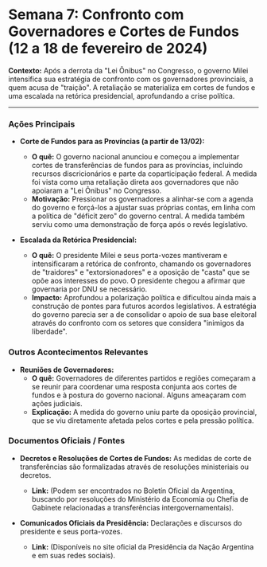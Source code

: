 # Semana 7: Confronto com Governadores e Cortes de Fundos (12 a 18 de fevereiro de 2024)

**Contexto:** Após a derrota da "Lei Ônibus" no Congresso, o governo Milei intensifica sua estratégia de confronto com os governadores provinciais, a quem acusa de "traição". A retaliação se materializa em cortes de fundos e uma escalada na retórica presidencial, aprofundando a crise política.

---

### Ações Principais

*   **Corte de Fundos para as Províncias (a partir de 13/02):**
    *   **O quê:** O governo nacional anunciou e começou a implementar cortes de transferências de fundos para as províncias, incluindo recursos discricionários e parte da coparticipação federal. A medida foi vista como uma retaliação direta aos governadores que não apoiaram a "Lei Ônibus" no Congresso.
    *   **Motivação:** Pressionar os governadores a alinhar-se com a agenda do governo e forçá-los a ajustar suas próprias contas, em linha com a política de "déficit zero" do governo central. A medida também serviu como uma demonstração de força após o revés legislativo.

*   **Escalada da Retórica Presidencial:**
    *   **O quê:** O presidente Milei e seus porta-vozes mantiveram e intensificaram a retórica de confronto, chamando os governadores de "traidores" e "extorsionadores" e a oposição de "casta" que se opõe aos interesses do povo. O presidente chegou a afirmar que governaria por DNU se necessário.
    *   **Impacto:** Aprofundou a polarização política e dificultou ainda mais a construção de pontes para futuros acordos legislativos. A estratégia do governo parecia ser a de consolidar o apoio de sua base eleitoral através do confronto com os setores que considera "inimigos da liberdade".

### Outros Acontecimentos Relevantes

*   **Reuniões de Governadores:**
    *   **O quê:** Governadores de diferentes partidos e regiões começaram a se reunir para coordenar uma resposta conjunta aos cortes de fundos e à postura do governo nacional. Alguns ameaçaram com ações judiciais.
    *   **Explicação:** A medida do governo uniu parte da oposição provincial, que se viu diretamente afetada pelos cortes e pela pressão política.

### Documentos Oficiais / Fontes

*   **Decretos e Resoluções de Cortes de Fundos:** As medidas de corte de transferências são formalizadas através de resoluções ministeriais ou decretos.
    *   **Link:** (Podem ser encontrados no Boletín Oficial da Argentina, buscando por resoluções do Ministério da Economia ou Chefia de Gabinete relacionadas a transferências intergovernamentais).

*   **Comunicados Oficiais da Presidência:** Declarações e discursos do presidente e seus porta-vozes.
    *   **Link:** (Disponíveis no site oficial da Presidência da Nação Argentina e em suas redes sociais).
